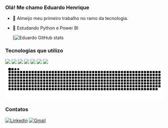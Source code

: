 ### Olá! Me chamo Eduardo Henrique

- 💼 Almeijo meu primeiro trabalho no ramo da tecnologia.
- 🐍 Estudando Python e Power BI

  [![Eduardo GitHub stats](https://github-readme-stats.vercel.app/api?username=EduardoHenriqueB&show_icons=true&theme=tokyonight)

### Tecnologias que utilizo

<div>
<img src="https://img.shields.io/badge/Python-3776AB?style=for-the-badge&logo=python&logoColor=white">
 <img src="https://img.shields.io/badge/Java-ED8B00?style=for-the-badge&logo=openjdk&logoColor=white">
 <img src="https://img.shields.io/badge/React-20232A?style=for-the-badge&logo=react&logoColor=61DAFB">
 <img src="https://img.shields.io/badge/PostgreSQL-316192?style=for-the-badge&logo=postgresql&logoColor=white">
 <img src="https://img.shields.io/badge/SAP-0FAAFF?style=for-the-badge&logo=sap&logoColor=white">
 <img src="https://img.shields.io/badge/Vercel-000000?style=for-the-badge&logo=vercel&logoColor=white">
 <img src="https://img.shields.io/badge/Figma-F24E1E?style=for-the-badge&logo=figma&logoColor=white">
</div>

<picture align="center">
  <source media="(prefers-color-scheme: dark)" srcset="https://raw.githubusercontent.com/EduardoHenriqueB/EduardoHenriqueB/output/github-contribution-grid-snake-dark.svg">
  <source media="(prefers-color-scheme: light)" srcset="https://raw.githubusercontent.com/EduardoHenriqueB/EduardoHenriqueB/output/github-contribution-grid-snake-dark.svg">
  <img align="center" alt="github contribution grid snake animation" src="https://raw.githubusercontent.com/EduardoHenriqueB/EduardoHenriqueB/output/github-contribution-grid-snake.svg">
</picture>

### Contatos

[![Linkedin](https://img.shields.io/badge/LinkedIn-0077B5?style=for-the-badge&logo=linkedin&logoColor=white)](https://www.linkedin.com/in/eduardo-henrique-93446022a/)
[![Gmail](https://img.shields.io/badge/Gmail-D14836?style=for-the-badge&logo=gmail&logoColor=white)](mailto:eduardohenrique8148@gmail.com) 
